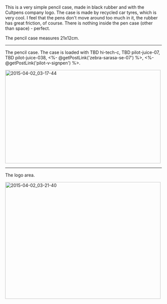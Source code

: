 This is a very simple pencil case, made in black rubber and with the Cultpens company logo. The case is made by recycled car tyres, which is very cool. I feel that the pens don't move around too much in it, the rubber has great friction, of course. There is nothing inside the pen case (other than space) - perfect.

The pencil case measures 21x12cm.

---
The pencil case. The case is loaded with 
TBD hi-tech-c,
TBD pilot-juice-07,
TBD pilot-juice-038,
<%- @getPostLink('zebra-sarasa-se-07') %>,
<%- @getPostLink('pilot-v-signpen') %>.

<a href="https://www.flickr.com/photos/131463957@N06/16802213337" title="2015-04-02_03-17-44 by Silent Norwegian, on Flickr"><img src="https://farm8.staticflickr.com/7594/16802213337_63910a1513.jpg" width="500" height="300" alt="2015-04-02_03-17-44"></a>

---
The logo area.

<a href="https://www.flickr.com/photos/131463957@N06/16823432289" title="2015-04-02_03-21-40 by Silent Norwegian, on Flickr"><img src="https://farm9.staticflickr.com/8750/16823432289_e5422898a8.jpg" width="500" height="375" alt="2015-04-02_03-21-40"></a>